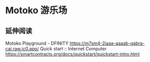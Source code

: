 # Motoko 游乐场

## 延伸阅读

Motoko Playground - DFINITY
https://m7sm4-2iaaa-aaaab-qabra-cai.raw.ic0.app/
Quick start :: Internet Computer
https://smartcontracts.org/docs/quickstart/quickstart-intro.html